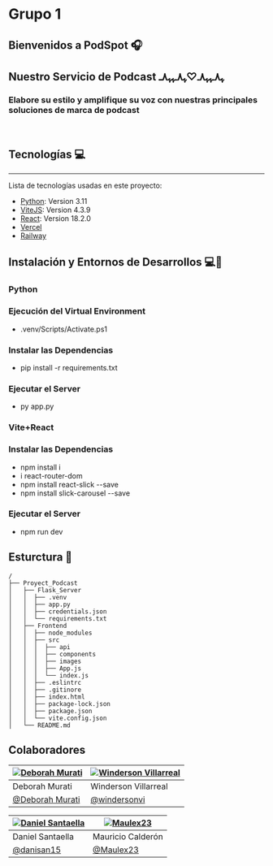 # Grupo 1

## Bienvenidos a PodSpot 🎧

## Nuestro Servicio de Podcast ﮩ٨ـﮩﮩ٨ـ♡ﮩ٨ـﮩﮩ٨ـ
### Elabore su estilo y amplifique su voz con nuestras principales soluciones de marca de podcast

<br/>

## Tecnologías 💻

***
Lista de tecnologías usadas en este proyecto:

* [Python](https://www.python.org/): Version 3.11
* [ViteJS](https://vitejs.dev): Version 4.3.9
* [React](https://example.com): Version 18.2.0
* [Vercel](https://vercel.com/)
* [Railway](https://railway.app/)

## Instalación y Entornos de Desarrollos 💻🚀

### Python
### Ejecución del Virtual Environment 
* .venv/Scripts/Activate.ps1
### Instalar las Dependencias
* pip install -r requirements.txt
### Ejecutar el Server 
* py app.py

### Vite+React
### Instalar las Dependencias
* npm install i
* i react-router-dom
* npm install react-slick --save
* npm install slick-carousel --save
### Ejecutar el Server
* npm run dev
## Esturctura 📁

````
/
├── Proyect_Podcast
│   ├── Flask_Server
│   │  ├── .venv
│   │  ├── app.py
│   │  ├── credentials.json
│   │  └── requirements.txt
│   ├── Frontend
│   │  ├── node_modules
│   │  ├── src
│   │  │  ├── api
│   │  │  ├── components
│   │  │  ├── images
│   │  │  ├── App.js
│   │  │  └── index.js
│   │  ├── .eslintrc
│   │  ├── .gitinore
│   │  ├── index.html
│   │  ├── package-lock.json
│   │  ├── package.json
│   │  └── vite.config.json
│   └── README.md
````

## Colaboradores

| [![Deborah Murati](https://avatars.githubusercontent.com/u/110952847?v=4)](https://github.com/Debymg) | [![Winderson Villarreal](https://avatars.githubusercontent.com/u/93623498?v=4)]((https://github.com/windersonvi)) |
| ---------------------------------------------------------------------------------------------------------------------- | ----------------------------------------------------------------------------------------- |
| Deborah Murati                                                                                                       | Winderson Villarreal                                                                                       |
| [@Deborah Murati](https://github.com/Debymg)                                                               | [@windersonvi](https://github.com/windersonvi)                                                            |

| [![Daniel Santaella](https://avatars.githubusercontent.com/u/105687762?v=4)](https://github.com/danisan15) | [![Maulex23](https://avatars.githubusercontent.com/u/119123679?v=4)](https://github.com/Maulex23) |
| ---------------------------------------------------------------------------------------------------------------------- | ----------------------------------------------------------------------------------------- |
| Daniel Santaella                                                                                                       | Mauricio Calderón                                                                                       |
| [@danisan15](https://github.com/danisan15)                                                               | [@Maulex23](https://github.com/Maulex23)                                                            |
